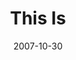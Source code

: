 ---
layout: music 
title: "This Is"
date: 2007-10-30 
description: "Love/Sex"
sc-permalink-url: "http://soundcloud.com/crdschurch/this-is"
audio: "http://s3.amazonaws.com/crossroads-media/music/audio/ThisIs.mp3"
audio-duration: "04:16"
src: "http://s3.amazonaws.com/crossroads-media/images/ThisIsSML.jpg"
---